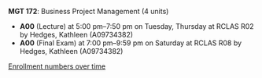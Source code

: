 **MGT 172**: Business Project Management (4 units)

- **A00** (Lecture) at 5:00 pm–7:50 pm on Tuesday, Thursday at RCLAS R02 by Hedges, Kathleen (A09734382)
- **A00** (Final Exam) at 7:00 pm–9:59 pm on Saturday at RCLAS R08 by Hedges, Kathleen (A09734382)

[Enrollment numbers over time](./MGT172.tsv)
